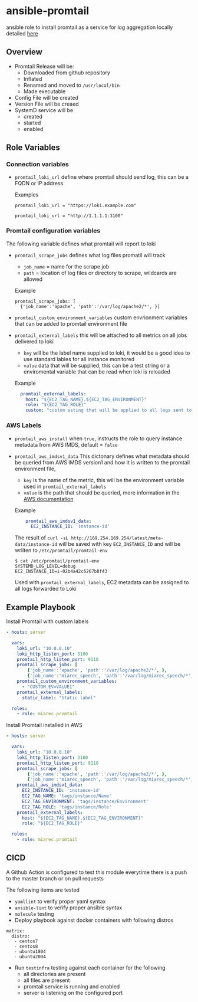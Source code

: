 # ansible-promtail
ansible role to install promtail as a service for log aggregation locally detailed [here](https://grafana.com/docs/loki/latest/installation/local/)

## Overview
 - Promtail Release will be:
    - Downloaded from github repository
    - Inflated
    - Renamed and moved to `/usr/local/bin`
    - Made executable
 - Config File will be created
 - Version File will be creaed
 - SystemD service will be
    - created
    - started
    - enabled

## Role Variables

### Connection variables

 - `promtail_loki_url` define where promtail should send log, this can be a FQDN or IP address

    Examples
    ```
    promtail_loki_url = "https://loki.example.com"
    ```

    ```
    promtail_loki_url = "http://1.1.1.1:3100"
    ```

### Promtail configuration variables
The following variable defines what promtail will report to loki

 - `promtail_scrape_jobs` defines what log files promatil will track
    - `job_name` = name for the scrape job
    - `path` = location of log files or directory to scrape, wildcards are allowed

    Example
    ```
    promtail_scrape_jobs: [
      {'job_name':'apache', 'path':'/var/log/apache2/*', }]
    ```
 - `promtail_custom_environment_variables` custom envrionment variables that can be added to promtail environment file

 - `promtail_external_labels` this will be attached to all metrics on all jobs delivered to loki
    - `key` will be the label name supplied to loki, it would be a good idea to use standard lables for all instance monitored
    - `value` data that will be supplied, this can be a test string or a enviromental variable that can be read when loki is reloaded

    Example
    ```yaml
      promtail_external_labels:
        host: "${EC2_TAG_NAME}.${EC2_TAG_ENVIRONMENT}"
        role: "${EC2_TAG_ROLE}"
        custom: "custom ssting that will be applied to all logs sent to loki"
    ```

### AWS Labels

 - `promtail_aws_install` when `true`, instructs the role to query instance metadata from AWS IMDS, default = `false`
 - `promtail_aws_imdsv1_data` This dictonary defines what metadata should be queried from AWS IMDS version1 and how it is written to the promtail environment file,
    - `key` is the name of the metric, this will be the environment variable used in `promtail_external_labels`
    - `value` is the path that should be queried, more information in the [AWS documentation](https://docs.aws.amazon.com/AWSEC2/latest/UserGuide/instancedata-data-categories.html)

    Example
    ```yaml
        promtail_aws_imdsv1_data:
          EC2_INSTANCE_ID: 'instance-id'
    ```
    The result of `curl -sL http://169.254.169.254/latest/meta-data/instance-id` will be saved with key `EC2_INSTANCE_ID` and will be wriiten to `/etc/promtail/promtail-env`
    ```
    $ cat /etc/promtail/promtail-env
    SYSTEMD_LOG_LEVEL=debug
    EC2_INSTANCE_ID=i-02b4a42c6267b8f43
    ```

    Used with `promtail_external_labels`, EC2 metadata can be assigned to all logs forwarded to Loki

## Example Playbook

Install Promtail with custom labels
```yaml
- hosts: server

  vars:
    loki_url: "10.0.0.10"
    loki_http_listen_port: 3100
    promtail_http_listen_port: 9110
    promtail_scrape_jobs: [
        {'job_name':'apache', 'path':'/var/log/apache2/*', },
        {'job_name':'miarec_speech', 'path':'/var/log/miarec_speech/*', }]
    promtail_custom_environment_variables:
      - "CUSTOM_EV=VALUE1"
    promtail_external_labels:
      static_label: "Static label"

  roles:
    - role: miarec.promtail
```

Install Promtail installed in AWS
```yaml
- hosts: server

  vars:
    loki_url: "10.0.0.10"
    loki_http_listen_port: 3100
    promtail_http_listen_port: 9110
    promtail_scrape_jobs: [
        {'job_name':'apache', 'path':'/var/log/apache2/*', },
        {'job_name':'miarec_speech', 'path':'/var/log/miarec_speech/*', }]
    promtail_aws_imdsv1_data:
      EC2_INSTANCE_ID: 'instance-id'
      EC2_TAG_NAME: 'tags/instance/Name'
      EC2_TAG_ENVIRONMENT: 'tags/instance/Environment'
      EC2_TAG_ROLE: 'tags/instance/Role'
    promtail_external_labels:
      host: "${EC2_TAG_NAME}.${EC2_TAG_ENVIRONMENT}"
      role: "${EC2_TAG_ROLE}"

  roles:
    - role: miarec.promtail
```

## CICD
A Github Action is configured to test this module everytime there is a push to the master branch or on pull requests

The following items are tested
- `yamllint` to verify proper yaml syntax
- `ansible-lint` to verify proper ansible syntax
- `molecule` testing
- Deploy playbook against docker containers with following distros
```
matrix:
  distro:
   - centos7
   - centos8
   - ubuntu1804
   - ubuntu2004
```
- Run `testinfra` testing against each container for the following
  - all directories are present
  - all files are present
  - promtail service is running and enabled
  - server is listening on the configured port
